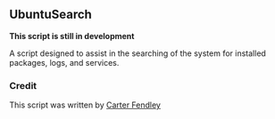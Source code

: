 ## UbuntuSearch

**This script is still in development**

A script designed to assist in the searching of the system for installed packages,
logs, and services.

### Credit

This script was written by [Carter Fendley](www.carterfendley.com)
